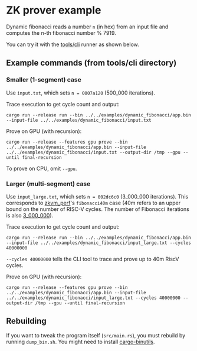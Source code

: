 # ZK prover example

Dynamic fibonacci reads a number `n` (in hex) from an input file and computes the n-th fibonacci number % 7919.

You can try it with the [tools/cli](../../tools/cli) runner as shown below.

## Example commands (from tools/cli directory)

### Smaller (1-segment) case

Use `input.txt`, which sets `n = 0007a120` (500_000 iterations).

Trace execution to get cycle count and output:
```
cargo run --release run --bin ../../examples/dynamic_fibonacci/app.bin --input-file ../../examples/dynamic_fibonacci/input.txt
```

Prove on GPU (with recursion):
```
cargo run --release --features gpu prove --bin ../../examples/dynamic_fibonacci/app.bin --input-file ../../examples/dynamic_fibonacci/input.txt --output-dir /tmp --gpu --until final-recursion
```
To prove on CPU, omit `--gpu`.

### Larger (multi-segment) case

Use `input_large.txt`, which sets `n = 002dc6c0` (3_000_000 iterations). This corresponds to [zkvm_perf](https://github.com/succinctlabs/zkvm-perf)'s `fibonacci40m` case (40m refers to an upper bound on the number of RISC-V cycles. The number of Fibonacci iterations is also [3_000_000](https://github.com/succinctlabs/zkvm-perf/blob/main/eval/src/sp1.rs#L70-L72)).

Trace execution to get cycle count and output:
```
cargo run --release run --bin ../../examples/dynamic_fibonacci/app.bin --input-file ../../examples/dynamic_fibonacci/input_large.txt --cycles 40000000
```

`--cycles 40000000` tells the CLI tool to trace and prove up to 40m RiscV cycles.

Prove on GPU (with recursion):
```
cargo run --release --features gpu prove --bin ../../examples/dynamic_fibonacci/app.bin --input-file ../../examples/dynamic_fibonacci/input_large.txt --cycles 40000000 --output-dir /tmp --gpu --until final-recursion
```

## Rebuilding

If you want to tweak the program itself (`src/main.rs`), you must rebuild by running `dump_bin.sh`. You might need to install [cargo-binutils](https://crates.io/crates/cargo-binutils/).
